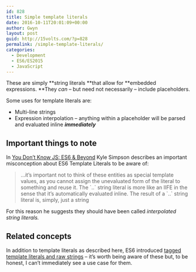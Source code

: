 ```yaml
---
id: 828
title: Simple template literals
date: 2016-10-11T20:01:09+00:00
author: Gwyn
layout: post
guid: http://15volts.com/?p=828
permalink: /simple-template-literals/
categories:
  - Development
  - ES6/ES2015
  - JavaScript
---
```

These are simply **string literals **that allow for **embedded expressions. **They _can_ &#8211; but need not necessarily &#8211; include placeholders.

Some uses for template literals are:

  * Multi-line strings
  * Expression interpolation &#8211; anything within a placeholder will be parsed and evaluated inline _**immediately**_



## Important things to note

In [You Don&#8217;t Know JS: ES6 & Beyond](https://www.safaribooksonline.com/library/view/you-dont-know/9781491905241/) Kyle Simpson describes an important misconception about ES6 Template Literals to be aware of:

> &#8230;it’s important not to think of these entities as special template values, as you cannot assign the unevaluated form of the literal to something and reuse it. The \`..\` string literal is more like an IIFE in the sense that it’s automatically evaluated inline. The result of a \`..\` string literal is, simply, just a string

For this reason he suggests they should have been called _interpolated string literals._

## Related concepts

In addition to template literals as described here, ES6 introduced [tagged template literals and raw strings](https://developer.mozilla.org/en-US/docs/Web/JavaScript/Reference/Template_literals#Tagged_template_literals) &#8211; it&#8217;s worth being aware of these but, to be honest, I can&#8217;t immediately see a use case for them.